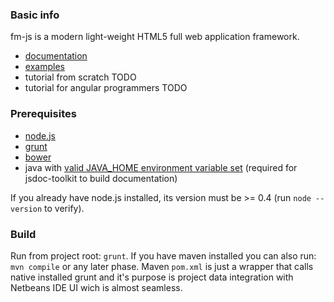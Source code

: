 ### Basic info

fm-js is a modern light-weight HTML5 full web application framework. 

 - [documentation](https://rawgithub.com/rbelusic/fm-js/master/doc/generated/index.html)
 - [examples](https://github.com/rbelusic/fm-js/tree/master/html/examples)
 - tutorial from scratch TODO
 - tutorial for angular programmers TODO

### Prerequisites 

 - [node.js](http://howtonode.org/how-to-install-nodejs)
 - [grunt](http://gruntjs.com/)
 - [bower](http://bower.io/)
 - java with [valid JAVA_HOME environment variable set](http://www3.ntu.edu.sg/home/ehchua/programming/howto/Environment_Variables.html) (required for jsdoc-toolkit to build documentation)

If you already have node.js installed, its version must be >= 0.4 (run `node --version` to verify).


### Build

Run from project root: `grunt`. If you have maven installed you can also run: `mvn compile` or any later phase. Maven `pom.xml` is just a wrapper that calls native installed grunt and it's purpose is project data integration with Netbeans IDE UI wich is almost seamless.




